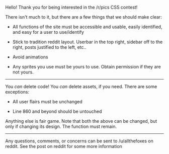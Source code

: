 Hello! Thank you for being interested in the /r/pics CSS contest!

There isn't much to it, but there are a few things that we should make clear:

* All functions of the site must be accessible and usable, easily identified, and easy for a user to use/identify

* Stick to tradition reddit layout. Userbar in the top right, sidebar off to the right, posts justified to the left, etc..

* Avoid animations

* Any sprites you use must be yours to use. Obtain permission if they are not yours.

---

You *can* delete code! You *can* delete assets, if you need. There are some exceptions:

* All user flairs must be unchanged

* Line 860 and beyond should be untouched

Anything else is fair game. Note that both the above can be changed, but only if changing its design. The function must remain.

---

Any questions, comments, or concerns can be sent to /u/allthefoxes on reddit. See the post on reddit for some more information
